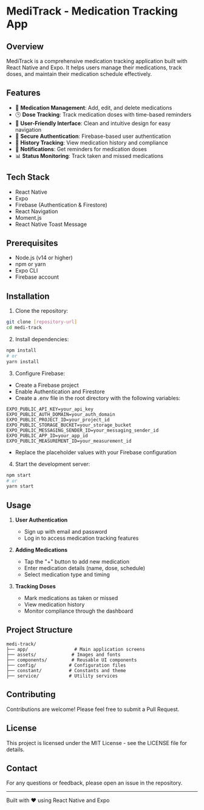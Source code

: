 # MediTrack - Medication Tracking App

## Overview
MediTrack is a comprehensive medication tracking application built with React Native and Expo. It helps users manage their medications, track doses, and maintain their medication schedule effectively.

## Features
- 💊 **Medication Management**: Add, edit, and delete medications
- 🕒 **Dose Tracking**: Track medication doses with time-based reminders
- 📱 **User-Friendly Interface**: Clean and intuitive design for easy navigation
- 🔐 **Secure Authentication**: Firebase-based user authentication
- 📅 **History Tracking**: View medication history and compliance
- 🔔 **Notifications**: Get reminders for medication doses
- 📊 **Status Monitoring**: Track taken and missed medications

## Tech Stack
- React Native
- Expo
- Firebase (Authentication & Firestore)
- React Navigation
- Moment.js
- React Native Toast Message

## Prerequisites
- Node.js (v14 or higher)
- npm or yarn
- Expo CLI
- Firebase account

## Installation

1. Clone the repository:
```bash
git clone [repository-url]
cd medi-track
```

2. Install dependencies:
```bash
npm install
# or
yarn install
```

3. Configure Firebase:
- Create a Firebase project
- Enable Authentication and Firestore
- Create a .env file in the root directory with the following variables:
```env
EXPO_PUBLIC_API_KEY=your_api_key
EXPO_PUBLIC_AUTH_DOMAIN=your_auth_domain
EXPO_PUBLIC_PROJECT_ID=your_project_id
EXPO_PUBLIC_STORAGE_BUCKET=your_storage_bucket
EXPO_PUBLIC_MESSAGING_SENDER_ID=your_messaging_sender_id
EXPO_PUBLIC_APP_ID=your_app_id
EXPO_PUBLIC_MEASUREMENT_ID=your_measurement_id
```
- Replace the placeholder values with your Firebase configuration

4. Start the development server:
```bash
npm start
# or
yarn start
```

## Usage

1. **User Authentication**
   - Sign up with email and password
   - Log in to access medication tracking features

2. **Adding Medications**
   - Tap the "+" button to add new medication
   - Enter medication details (name, dose, schedule)
   - Select medication type and timing

3. **Tracking Doses**
   - Mark medications as taken or missed
   - View medication history
   - Monitor compliance through the dashboard

## Project Structure
```
medi-track/
├── app/                 # Main application screens
├── assets/             # Images and fonts
├── components/         # Reusable UI components
├── config/            # Configuration files
├── constant/          # Constants and theme
├── service/           # Utility services
```

## Contributing
Contributions are welcome! Please feel free to submit a Pull Request.

## License
This project is licensed under the MIT License - see the LICENSE file for details.

## Contact
For any questions or feedback, please open an issue in the repository.

---
Built with ❤️ using React Native and Expo
